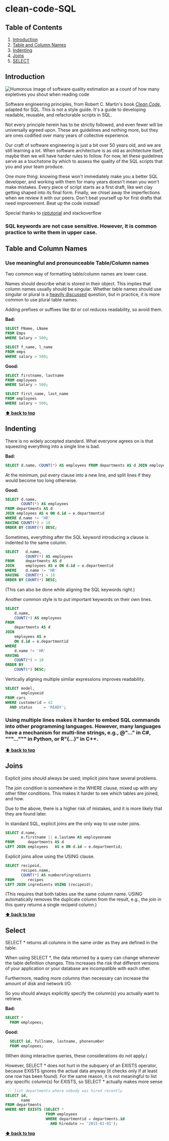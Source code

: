 # clean-code-SQL

## Table of Contents

1. [Introduction](#introduction)
2. [Table and Column Names](#table-and-column-names)
3. [Indenting](#Indenting)
4. [Joins](#Joins)
5. [SELECT](#select)


## Introduction

![Humorous image of software quality estimation as a count of how many expletives
you shout when reading code](http://www.osnews.com/images/comics/wtfm.jpg)

Software engineering principles, from Robert C. Martin's book
[_Clean Code_](https://www.amazon.co.uk/Clean-Code-Handbook-Software-Craftsmanship/dp/0132350882/ref=sr_1_1?adgrpid=55974923914&gclid=Cj0KCQjw_r3nBRDxARIsAJljleGT9BCkNKPgIoGAb_FeO8qQhDgrz3hCsMWDxqGwiDIRYAE7fJxmc7MaAkUCEALw_wcB&hvadid=259111288054&hvdev=c&hvlocphy=9044965&hvnetw=g&hvpos=1t2&hvqmt=e&hvrand=11926822464135628181&hvtargid=kwd-300722081224&hydadcr=17585_1775264&keywords=clean+code+handbook&qid=1559207523&s=gateway&sr=8-1),
adapted for SQL. This is not a style guide. It's a guide to developing
readable, reusable, and refactorable scripts in SQL.

Not every principle herein has to be strictly followed, and even fewer will be
universally agreed upon. These are guidelines and nothing more, but they are
ones codified over many years of collective experience.

Our craft of software engineering is just a bit over 50 years old, and we are
still learning a lot. When software architecture is as old as architecture
itself, maybe then we will have harder rules to follow. For now, let these
guidelines serve as a touchstone by which to assess the quality of the
SQL scripts that you and your team produce.

One more thing: knowing these won't immediately make you a better SQL developer, and working with them for many years doesn't mean you won't make
mistakes. Every piece of script starts as a first draft, like wet clay getting
shaped into its final form. Finally, we chisel away the imperfections when
we review it with our peers. Don't beat yourself up for first drafts that need
improvement. Beat up the code instead!

Special thanks to [riptutorial](https://riptutorial.com/) and stackoverflow

### SQL keywords are not case sensitive. However, it is common practice to write them in upper case.

## **Table and Column Names**

### Use meaningful and pronounceable Table/Column  names

Two common way of formatting table/column names are lower case.

Names should describe what is stored in their object. This implies that column names usually should be singular. Whether table names should use singular or plural is a [heavily discussed](http://stackoverflow.com/questions/338156/table-naming-dilemma-singular-vs-plural-names) question, but in practice, it is more common to use plural table names.

Adding prefixes or suffixes like tbl or col reduces readability, so avoid them.

**Bad:**

```SQL
SELECT FName, LName
FROM Emps
WHERE Salary > 500;

SELECT f_name, l_name
FROM emps
WHERE salary > 500;
```

**Good:**

```SQL
SELECT firstname, lastname
FROM employees
WHERE Salary > 500;

SELECT first_name, last_name
FROM employees
WHERE salary > 500;
```

**[⬆ back to top](#table-of-contents)**

## **Indenting**

There is no widely accepted standard. What everyone agrees on is that squeezing everything into a single line is bad.

**Bad:**

```SQL
SELECT d.name, COUNT(*) AS employees FROM departments AS d JOIN employees AS e ON d.employeeid = e.departmentid WHERE d.name != 'HR' HAVING COUNT(*) > 10 ORDER BY COUNT(*) DESC;
```

At the minimum, put every clause into a new line, and split lines if they would become too long otherwise.

**Good:**

```SQL
SELECT d.name,
       COUNT(*) AS employees
FROM departments AS d
JOIN employees AS e ON d.id = e.departmentid
WHERE d.name != 'HR'
HAVING COUNT(*) > 10
ORDER BY COUNT(*) DESC;
```

Sometimes, everything after the SQL keyword introducing a clause is indented to the same column.

```SQL
SELECT   d.name,
         COUNT(*) AS employees
FROM     departments AS d
JOIN     employees AS e ON d.id = e.departmentid
WHERE    d.name != 'HR'
HAVING   COUNT(*) > 10
ORDER BY COUNT(*) DESC;
```

(This can also be done while aligning the SQL keywords right.)

Another common style is to put important keywords on their own lines.

```SQL
SELECT
    d.name,
    COUNT(*) AS employees
FROM
    departments AS d
JOIN
    employees AS e
    ON d.id = e.departmentid
WHERE
    d.name != 'HR'
HAVING
    COUNT(*) > 10
ORDER BY
    COUNT(*) DESC;
```

Vertically aligning multiple similar expressions improves readability.

```SQL
SELECT model,
       employeeid
FROM cars
WHERE customerid = 42
  AND status     = 'READY';
```
### Using multiple lines makes it harder to embed SQL commands into other programming languages. However, many languages have a mechanism for multi-line strings, e.g., @"..." in C#, """...""" in Python, or R"(...)" in C++.



**[⬆ back to top](#table-of-contents)**

## **Joins**

Explicit joins should always be used; implicit joins have several problems.

The join condition is somewhere in the WHERE clause, mixed up with any other filter conditions. This makes it harder to see which tables are joined, and how.

Due to the above, there is a higher risk of mistakes, and it is more likely that they are found later.

In standard SQL, explicit joins are the only way to use outer joins.

```SQL
SELECT d.name,
       e.firstname || e.lastame AS employeename
FROM      departments AS d
LEFT JOIN employees   AS e ON d.id = e.departmentid;
```

Explicit joins allow using the USING clause.

```SQL
SELECT recipeid,
       recipes.name,
       COUNT(*) AS numberofingredients
FROM      recipes
LEFT JOIN ingredients USING (recipeid);
```

(This requires that both tables use the same column name.
USING automatically removes the duplicate column from the result, e.g., the join in this query returns a single recipeid column.)


**[⬆ back to top](#table-of-contents)**

## **Select**

SELECT * returns all columns in the same order as they are defined in the table.

When using SELECT *, the data returned by a query can change whenever the table definition changes. This increases the risk that different versions of your application or your database are incompatible with each other.

Furthermore, reading more columns than necessary can increase the amount of disk and network I/O.

So you should always explicitly specify the column(s) you actually want to retrieve.

**Bad:**

```SQL
SELECT * 
  FROM emplopees;
```

**Good:**

```SQL
  SELECT id, fullname, lastname, phonenumber
  FROM emplopees;
```

(When doing interactive queries, these considerations do not apply.)

However, SELECT * does not hurt in the subquery of an EXISTS operator, because EXISTS ignores the actual data anyway (it checks only if at least one row has been found). For the same reason, it is not meaningful to list any specific column(s) for EXISTS, so SELECT * actually makes more sense

```SQL
 -- list departments where nobody was hired recently
SELECT id,
       name
FROM departments
WHERE NOT EXISTS (SELECT *
                  FROM employees
                  WHERE departmentid = departments.id
                    AND hiredate >= '2015-01-01');
```

**[⬆ back to top](#table-of-contents)**


